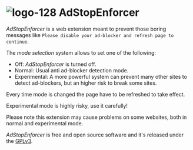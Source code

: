 # ![logo-128](https://cloud.githubusercontent.com/assets/3957026/16240801/1c582830-37eb-11e6-9822-08787b5542bb.png) AdStopEnforcer


*AdStopEnforcer* is a web extension meant to prevent those boring messages like `Please disable your ad-blocker and refresh page to continue`.

The *mode selection* system allows to set one of the following:

-   Off: *AdStopEnforcer* is turned off.
-   Normal: Usual anti ad-blocker detection mode.
-   Experimental: A more powerful system can prevent many other sites to detect ad-blockers, but an higher risk to break some sites.

Every time mode is changed the page have to be refreshed to take effect.

Experimental mode is highly risky, use it carefully!

Please note this extension may cause problems on some websites, both in normal and experimental mode.

*AdStopEnforcer* is free and open source software and it's released under the [GPLv3](https://github.com/emilianobovetti/AdStopEnforcer/blob/master/LICENSE).
